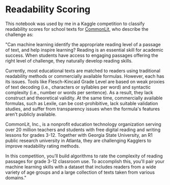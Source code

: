 # Readability Scoring

This notebook was used by me in a Kaggle competition to classify readability scores for school texts for [CommonLit](https://www.commonlit.org/), who describe the challenge as:

"Can machine learning identify the appropriate reading level of a passage of text, and help inspire learning? Reading is an essential skill for academic success. When students have access to engaging passages offering the right level of challenge, they naturally develop reading skills.

Currently, most educational texts are matched to readers using traditional readability methods or commercially available formulas. However, each has its issues. Tools like Flesch-Kincaid Grade Level are based on weak proxies of text decoding (i.e., characters or syllables per word) and syntactic complexity (i.e., number or words per sentence). As a result, they lack construct and theoretical validity. At the same time, commercially available formulas, such as Lexile, can be cost-prohibitive, lack suitable validation studies, and suffer from transparency issues when the formula's features aren't publicly available.

CommonLit, Inc., is a nonprofit education technology organization serving over 20 million teachers and students with free digital reading and writing lessons for grades 3-12. Together with Georgia State University, an R1 public research university in Atlanta, they are challenging Kagglers to improve readability rating methods.

In this competition, you’ll build algorithms to rate the complexity of reading passages for grade 3-12 classroom use. To accomplish this, you'll pair your machine learning skills with a dataset that includes readers from a wide variety of age groups and a large collection of texts taken from various domains."
